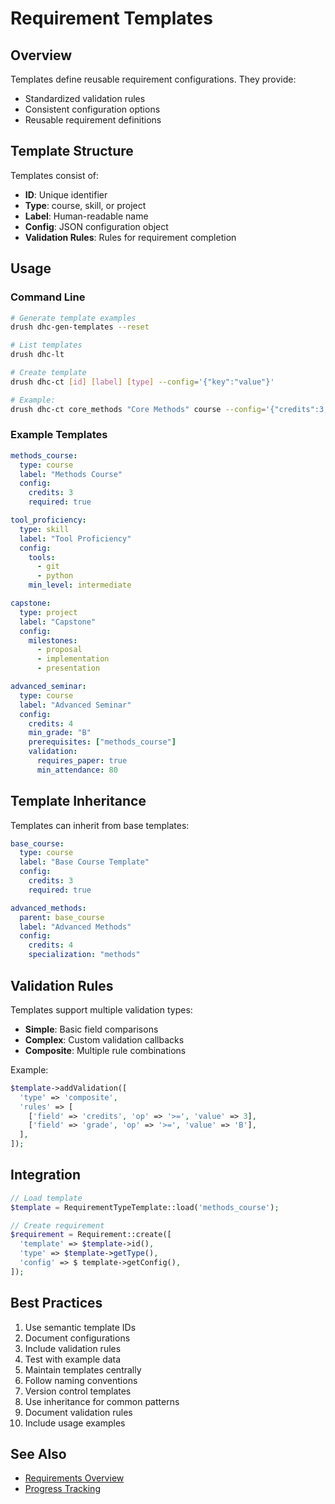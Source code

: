 # Requirement Templates

## Overview

Templates define reusable requirement configurations. They provide:
- Standardized validation rules
- Consistent configuration options
- Reusable requirement definitions

## Template Structure

Templates consist of:
- **ID**: Unique identifier
- **Type**: course, skill, or project
- **Label**: Human-readable name
- **Config**: JSON configuration object
- **Validation Rules**: Rules for requirement completion

## Usage

### Command Line

```bash
# Generate template examples
drush dhc-gen-templates --reset

# List templates
drush dhc-lt

# Create template
drush dhc-ct [id] [label] [type] --config='{"key":"value"}'

# Example:
drush dhc-ct core_methods "Core Methods" course --config='{"credits":3,"required":true}'
```

### Example Templates

```yaml
methods_course:
  type: course
  label: "Methods Course"
  config:
    credits: 3
    required: true

tool_proficiency:
  type: skill
  label: "Tool Proficiency"
  config:
    tools:
      - git
      - python
    min_level: intermediate

capstone:
  type: project
  label: "Capstone"
  config:
    milestones:
      - proposal
      - implementation
      - presentation

advanced_seminar:
  type: course
  label: "Advanced Seminar"
  config:
    credits: 4
    min_grade: "B"
    prerequisites: ["methods_course"]
    validation:
      requires_paper: true
      min_attendance: 80
```

## Template Inheritance

Templates can inherit from base templates:

```yaml
base_course:
  type: course
  label: "Base Course Template"
  config:
    credits: 3
    required: true

advanced_methods:
  parent: base_course
  label: "Advanced Methods"
  config:
    credits: 4
    specialization: "methods"
```

## Validation Rules

Templates support multiple validation types:
- **Simple**: Basic field comparisons
- **Complex**: Custom validation callbacks
- **Composite**: Multiple rule combinations

Example:
```php
$template->addValidation([
  'type' => 'composite',
  'rules' => [
    ['field' => 'credits', 'op' => '>=', 'value' => 3],
    ['field' => 'grade', 'op' => '>=', 'value' => 'B'],
  ],
]);
```

## Integration

```php
// Load template
$template = RequirementTypeTemplate::load('methods_course');

// Create requirement
$requirement = Requirement::create([
  'template' => $template->id(),
  'type' => $template->getType(),
  'config' => $ template->getConfig(),
]);
```

## Best Practices

1. Use semantic template IDs
2. Document configurations
3. Include validation rules
4. Test with example data
5. Maintain templates centrally
6. Follow naming conventions
7. Version control templates
8. Use inheritance for common patterns
9. Document validation rules
10. Include usage examples

## See Also

- [Requirements Overview](Requirements.md)
- [Progress Tracking](progress.md)
